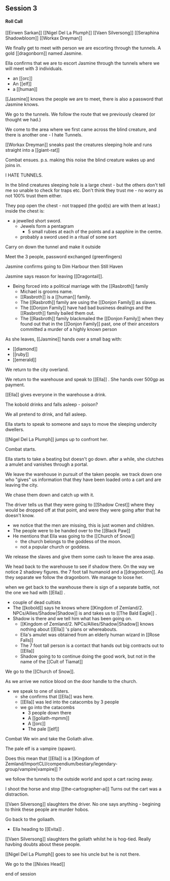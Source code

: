 ## Session 3

#### Roll Call 

[[Eirwen Sarkan]] 
[[Nigel Del La Plumph]] 
[[Vaen Silversong]] 
[[Seraphina Shadowbloom]] 
[[Workax Dreyman]] 

We finally get to meet with person we are escorting through the tunnels.  A gold [[dragonborn]] named Jasmine.

Ella confirms that we are to escort Jasmine through the tunnels where we will meet with 3 individuals.
- an [[orc]] 
- An [[elf]] 
- a [[human]] 

[[Jasmine]] knows the people we are to meet, there is also a password that Jasmine knows.

We go to the tunnels.  We follow the route that we previously cleared (or thought we had.)

We come to the area where we first came across the blind creature, and there is another one - I hate Tunnels.

[[Workax Dreyman]] sneaks past the creatures sleeping hole and runs straight into a [[giant-rat]] 

Combat ensues. p.s. making this noise the blind creature wakes up and joins in.

I HATE TUNNELS.

In the blind creatures sleeping hole is a large chest - but the others don't tell me so unable to check for traps etc.  Don't think they trust me - no worry as not 100% trust them either.  

They pop open the chest - not trapped (the god(s) are with them at least.)  inside the chest is:
- a jewelled short sword.
	- Jewels form a pentagram
		- 5 small rubies at each of the points and a sapphire in the centre.
	- probably a sword used in a ritual of some sort

Carry on down the tunnel and make it outside

Meet the 3 people, password exchanged (greenfingers)

Jasmine confirms going to Dim Harbour then Still Haven

Jasmine says reason for leaving [[Dragontail]].
- Being forced into a political marriage with the [[Rasbroth]] family
	- Michael is grooms name.
	- [[Rasbroth]] is a [[human]] family.
	- The [[Rasbroth]] family are using the [[Donjon Family]] as slaves.
	- The [[Donjon Family]] have had bad business dealings and the [[Rasbroth]] family bailed them out.
	- The [[Rasbroth]] family blackmailed the [[Donjon Family]] when they found out that in the [[Donjon Family]] past, one of their ancestors committed a murder of a highly known person 

As she leaves, [[Jasmine]] hands over a small bag with:
- [[diamond]]
- [[ruby]] 
- [[emerald]] 

We return to the city overland.

We return to the warehouse and speak to [[Ella]] .  She hands over 500gp as payment.

[[Ella]] gives everyone in the warehouse a drink.

The kobold drinks and falls asleep - poison?

We all pretend to drink, and fall asleep.

Ella starts to speak to someone and says to move the sleeping undercity dwellers.

[[Nigel Del La Plumph]] jumps up to confront her.

Combat starts.

Ella starts to take a beating but doesn't go down.  after a while, she clutches a amulet and vanishes through a portal.

We leave the warehouse in pursuit of the taken people.  we track down one who "gives" us information that they have been loaded onto a cart and are leaving the city.

We chase them down and catch up with it.

The driver tells us that they were going to [[Shadow Crest]] where they would be dropped off at that point, and were they were going after that he doesn't know.
- we notice that the men are missing, this is just women and children.
- The people were to be handed over to the [[Black Paw]] 
- He mentions that Ella was going to the [[Church of Snow]] 
	- the church belongs to the goddess of the moon.
	- not a popular church or goddess.

We release the slaves and give them some cash to leave the area asap.

We head back to the warehouse to see if shadow there.  On the way we notice 2 shadowy figures. the 7 foot tall humanoid and a [[dragonborn]].  As they separate we follow the dragonborn.  We manage to loose her.

when we get back to the warehouse there is sign of a separate battle, not the one we had with [[Ella]] .
- couple of dead cultists
- The [[kobold]] says he knows where [[Kingdom of Zemland/2. NPCs/Allies/Shadow|Shadow]] is and takes us to [[The Bald Eagle]] .
- Shadow is there and we tell him what has been going on.
	- [[Kingdom of Zemland/2. NPCs/Allies/Shadow|Shadow]] knows nothing about [[Ella]] 's plans or whereabouts.
	- Ella's amulet was obtained from an elderly human wizard in [[Rose Falls]] 
	- The 7 foot tall person is a contact that hands out big contracts out to [[Ella]] 
	- Shadow going to to continue doing the good work, but not in the name of the [[Cult of Tiamat]] 

We go to the [[Church of Snow]].

As we arrive we notice blood on the door handle to the church.
- we speak to one of sisters.
	- she confirms that [[Ella]]  was here.
	- [[Ella]] was led into the catacombs by 3 people 
	- we go into the catacombs 
		- 3 people down there
		- A [[goliath-mpmm]] 
		- A [[orc]] 
		- The pale [[elf]] 

Combat 
We win and take the Goliath alive.

The pale elf is a vampire (spawn).

Does this mean that [[Ella]] is a [[Kingdom of Zemland/ImportCLI/compendium/bestiary/legendary-group/vampire|vampire]] ?

we follow the tunnels to the outside world and spot a cart racing away.

I shoot the horse and stop [[the-cartographer-ai]] 
Turns out the cart was a distraction.


[[Vaen Silversong]] slaughters the driver.  No one says anything - begining to think these people are murder hobos.

Go back to the goliaath.
- Ella heading to [[Evita]] .

[[Vaen Silversong]] slaughters the goliath whilst he is hog-tied.  Really havbing doubts about these people.

[[Nigel Del La Plumph]] goes to see his uncle but he is not there.

We go to the [[Nixies Head]] 

end of session
